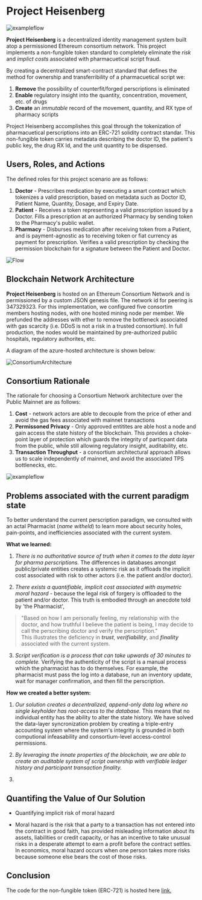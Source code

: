 # Project Heisenberg

![exampleflow](https://github.com/tylerdiaz/Heisenberg/blob/master/brand-assests/App%20Logo.jpg)

<b>Project Heisenberg</b> is a decentralized identity management system built atop a permissioned Ethereum consortium network.  This project implements a non-fungible token standard to completely eliminate the <i>risk</i> and <i>implict costs</i> associated with pharmacuetical script fraud.

By creating a decentralized smart-contract standard that defines the method for ownership and transferribility of a pharmacuetical script we:
  1. <b>Remove</b> the possibility of counterfit/forged perscriptions is eliminated
  2. <b>Enable</b> regulatory insight into the quantity, concentration, movement, etc. of drugs
  3. <b>Create</b> an <i>immutable</i> record of the movement, quantity, and RX type of pharmacy scripts
  
Project Heisenberg accomplishes this goal through the tokenization of pharmacuetical perscriptions into an ERC-721 solidity contract standar.  This non-fungible token carries metadata describing the doctor ID, the patient's public key, the drug RX Id, and the unit quantity to be dispensed.


## Users, Roles, and Actions

The defined roles for this project scenario are as follows:
  1. <b>Doctor</b> - Prescribes medication by executing a smart contract which tokenizes a valid prescription, based on metadata such as Doctor ID, Patient Name, Quantity, Dosage, and Expiry Date.
  2. <b>Patient</b> - Receives a token representing a valid prescription issued by a Doctor. Fills a prescription at an authorized Pharmacy by sending token to the Pharmacy's public wallet.
  3. <b>Pharmacy</b> - Disburses medication after receiving token from a Patient, and is payment-agnostic as to receiving token or fiat currency as payment for prescription. Verifies a valid prescription by checking the permission blockchain for a signature between the Patient and Doctor.
    
 ![Flow](https://github.com/tylerdiaz/Heisenberg/blob/master/brand-assests/Token%20issuance%20and%20prescription%20flow%20chart.png)
 
 
## Blockchain Network Architecture
<b>Project Heisenberg</b> is hosted on an Ethereum Consortium Network and is permissioned by a custom JSON genesis file.  The network id for peering is 347329323.  For this implementation, we configured five consortim members hosting nodes, with one hosted mining node per member.  We prefunded the addresses with  ether to remove the bottleneck associated with gas scarcity (i.e. DDoS is not a risk in a trusted consortium). In full production, the nodes would  be maintained by pre-authorized public hospitals, regulatory authorites, etc. 

A diagram of the azure-hosted architecture is shown below:

![ConsortiumArchitecture](https://github.com/tylerdiaz/Heisenberg/blob/master/brand-assests/Ethereum%20Consortium%20Architecture.PNG)



## Consortium Rationale
The rationale for choosing a Consortium Network architecture over the Public Mainnet are as follows:

  1. <b>Cost</b> - network actors are able to decouple from the price of ether and avoid the gas fees associated with mainnet transactions
  2. <b>Permissoned Privacy</b> - Only approved entitites are able host a node and gain access the state history of the blockchain.  This provides a choke-point layer of protection which guards the integrity of particpant data from the public, while still allowing regulatory insight, auditability, etc.
  3. <b>Transaction Throughput</b> - a consortium architectural approach allows us to scale independently of mainnet, and avoid the associated TPS bottlenecks, etc.

![exampleflow](https://github.com/tylerdiaz/Heisenberg/blob/master/brand-assests/consortiumRationale.PNG)


## Problems associated with the current paradigm state
To better understand the current perscription paradigm, we consulted with an actal Pharmacist (<i>name witheld</i>) to learn more about security holes, pain-points, and inefficiencies associated with the current system.

<b>What we learned:</b>
  1. <i>There is no authoritative source of truth when it comes to the data layer for pharma perscriptions.</i>  The differences in databases amongst public/private entities creates a systemic risk as it offloads the implicit cost associated with risk to other actors (i.e. the patient and/or doctor). 
  
  2. <i>There exists a quantifiable, implicit cost associated with asymetric moral hazard</i> - because the legal risk of forgery is offloaded to the patient and/or doctor.  This truth is embodied through an anecdote told by 'the Pharmacist',  
  > "Based on how I am personally feeling, my relationship with the doctor, and how truthful I believe the patient is being, I may decide to call the perscribing doctor and verify the perscription."  
  This illustrates the deficiency in <i><b>trust</b></i>, <i><b>verifiability</b></i>, and <i><b>finality</b></i> associated with the current system.
  
  3. <i>Script verification is a process that can take upwards of 30 minutes to complete.</i> Verifying the authenticity of the script is a manual process which the pharmacist has to do themselves. For example, the pharmacist must pass the log into a database, run an inventory update, wait for manager confirmation, and then fill the perscription.

  
<b>How we created a better system:</b>
  1.  <i>Our solution creates a decentralized, append-only data log where no single keyholder has root-access to the database.</i>  This means that no individual entity has the ability to alter the state history. We have solved the data-layer syncronization problem by creating a triple-entry accounting system where the system's integrity is grounded in both computional infeasability and consortium-level access-control permissions. 
  
  2. <i>By leveraging the innate properties of the blockchain, we are able to create an auditable system of script ownership with verifiable ledger history and participant transaction finality.</i>
  
  3. 
 
## Quantifing the Value of Our Solution
- Quantifying implicit risk of moral hazard

- Moral hazard is the risk that a party to a transaction has not entered into the contract in good faith, has provided misleading information about its assets, liabilities or credit capacity, or has an incentive to take unusual risks in a desperate attempt to earn a profit before the contract settles.  In economics, moral hazard occurs when one person takes more risks because someone else bears the cost of those risks.

## Conclusion

The code for the non-fungible token (ERC-721) is hosted here [link.](link.)
